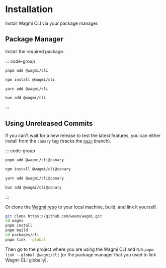 # Installation

Install Wagmi CLI via your package manager.

## Package Manager

Install the required package.

::: code-group
```bash [pnpm]
pnpm add @wagmi/cli
```

```bash [npm]
npm install @wagmi/cli
```

```bash [yarn]
yarn add @wagmi/cli
```

```bash [bun]
bun add @wagmi/cli
```
:::

## Using Unreleased Commits

If you can't wait for a new release to test the latest features, you can either install from the `canary` tag (tracks the [`main`](https://github.com/wevm/wagmi/tree/main) branch).

::: code-group
```bash [pnpm]
pnpm add @wagmi/cli@canary
```

```bash [npm]
npm install @wagmi/cli@canary
```

```bash [yarn]
yarn add @wagmi/cli@canary
```

```bash [bun]
bun add @wagmi/cli@canary
```
:::

Or clone the [Wagmi repo](https://github.com/wevm/wagmi) to your local machine, build, and link it yourself.

```bash
git clone https://github.com/wevm/wagmi.git
cd wagmi
pnpm install
pnpm build
cd packages/cli
pnpm link --global
```

Then go to the project where you are using the Wagmi CLI and run `pnpm link --global @wagmi/cli` (or the package manager that you used to link Wagmi CLI globally).